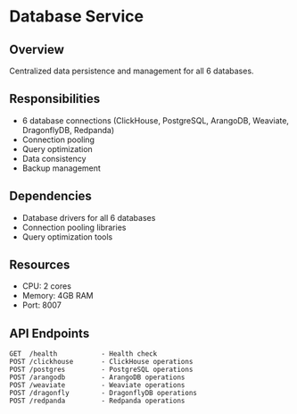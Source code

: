 # Database Service

## Overview
Centralized data persistence and management for all 6 databases.

## Responsibilities
- 6 database connections (ClickHouse, PostgreSQL, ArangoDB, Weaviate, DragonflyDB, Redpanda)
- Connection pooling
- Query optimization
- Data consistency
- Backup management

## Dependencies
- Database drivers for all 6 databases
- Connection pooling libraries
- Query optimization tools

## Resources
- CPU: 2 cores
- Memory: 4GB RAM
- Port: 8007

## API Endpoints
```
GET  /health           - Health check
POST /clickhouse       - ClickHouse operations
POST /postgres         - PostgreSQL operations
POST /arangodb         - ArangoDB operations
POST /weaviate         - Weaviate operations
POST /dragonfly        - DragonflyDB operations
POST /redpanda         - Redpanda operations
```